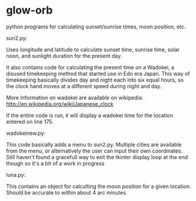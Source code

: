 # glow-orb
python programs for calculating sunset/sunrise times, moon position, etc.

sun2.py:

Uses longitude and latitude to calculate sunset time, sunrise time, solar noon,
and sunlight duration for the present day.

It also contains code for calculating the present time on a Wadokei, a
disused timekeeping method that started use in Edo era Japan. This way
of timekeeping basically divides day and night each into six equal
hours, so the clock hand moves at a different speed during night and
day.

More information on wadokei are available on wikipedia:
http://en.wikipedia.org/wiki/Japanese_clock

If the entire code is run, it will display a wadokei time for the
location entered on line 175.

wadokeinew.py:

This code basically adds a menu to sun2.py. Multiple cities are available from the menu, or alternatively the user
can input their own coordinates. Still haven't found a gracefull way to exit the tkinter display loop at the end though
so it's a bit of a work in progress

luna.py:

This contains an object for calculting the moon position for a given location. Should be accurate to within about 4 arc minutes.
